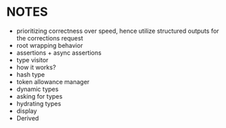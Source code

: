 # NOTES

- prioritizing correctness over speed, hence utilize structured outputs for the corrections request
- root wrapping behavior
- assertions + async assertions
- type visitor
- how it works?
- hash type
- token allowance manager
- dynamic types
- asking for types
- hydrating types
- display
- Derived
